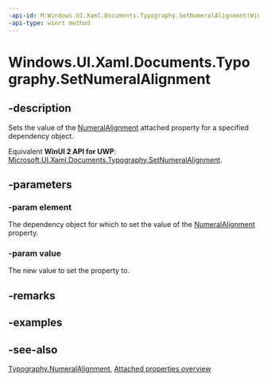 ```yaml
---
-api-id: M:Windows.UI.Xaml.Documents.Typography.SetNumeralAlignment(Windows.UI.Xaml.DependencyObject,Windows.UI.Xaml.FontNumeralAlignment)
-api-type: winrt method
---
```


<!-- Method syntax
public void SetNumeralAlignment(Windows.UI.Xaml.DependencyObject element, Windows.UI.Xaml.FontNumeralAlignment value)
-->

# Windows.UI.Xaml.Documents.Typography.SetNumeralAlignment

## -description
Sets the value of the [NumeralAlignment](typography_numeralalignment.md) attached property for a specified dependency object.

Equivalent **WinUI 2 API for UWP**: [Microsoft.UI.Xaml.Documents.Typography.SetNumeralAlignment](/windows/winui/api/microsoft.ui.xaml.documents.typography.setnumeralalignment).

## -parameters
### -param element
The dependency object for which to set the value of the [NumeralAlignment](typography_numeralalignment.md) property.

### -param value
The new value to set the property to.

## -remarks

## -examples

## -see-also

[Typography.NumeralAlignment](typography_numeralalignment.md), [Attached properties overview](/windows/uwp/xaml-platform/attached-properties-overview)

